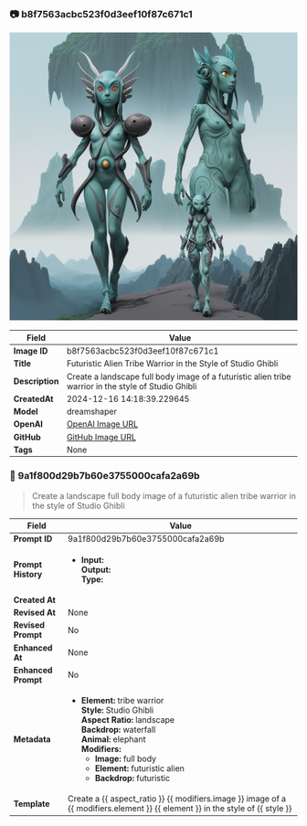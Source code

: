 

### 📷 b8f7563acbc523f0d3eef10f87c671c1 


![data.id](./b8f7563acbc523f0d3eef10f87c671c1.jpg)


| Field          | Value                                                                                                                     |
|----------------|---------------------------------------------------------------------------------------------------------------------------|
| **Image ID**             | b8f7563acbc523f0d3eef10f87c671c1                                                                                                             |
| **Title**           | Futuristic Alien Tribe Warrior in the Style of Studio Ghibli                                                                                                       |
| **Description**           | Create a landscape full body image of a futuristic alien tribe warrior in the style of Studio Ghibli                                                                                                       |
| **CreatedAt**        | 2024-12-16 14:18:39.229645                                                                                                        |
| **Model**        | dreamshaper                                                                                                        |
| **OpenAI**         | [OpenAI Image URL](http://192.168.1.85:8081/generated-images/b642086964043.png)                                                                                |
| **GitHub**         | [GitHub Image URL](https://raw.githubusercontent.com/Caneta-Silva/weeb/refs/heads/main/images/b8f7563acbc523f0d3eef10f87c671c1/b8f7563acbc523f0d3eef10f87c671c1.jpg)                                                                                |
| **Tags**       | None                                                                                                                   |

### 📜 9a1f800d29b7b60e3755000cafa2a69b

> Create a landscape full body image of a futuristic alien tribe warrior in the style of Studio Ghibli

| Field          | Value                                                                                                                                                                      |
|----------------|----------------------------------------------------------------------------------------------------------------------------------------------------------------------------|
| **Prompt ID**  | 9a1f800d29b7b60e3755000cafa2a69b                                                                                                                                                            |
| **Prompt History** | <ul><li>**Input:**  <br> **Output:**  <br> **Type:** </li></ul> |
| **Created At** |                                                                                                                                                    |
| **Revised At** | None                                                                                                                                                   |
| **Revised Prompt** | No                                                                                                                                                                      |
| **Enhanced At** | None                                                                                                                                                  |
| **Enhanced Prompt** | No                                                                                                                                                                    |
| **Metadata**   | <ul><li>**Element:** tribe warrior <br> **Style:** Studio Ghibli <br> **Aspect Ratio:** landscape <br> **Backdrop:** waterfall <br> **Animal:** elephant <br> **Modifiers:**<ul><li>**Image:** full body</li><li>**Element:** futuristic alien</li><li>**Backdrop:** futuristic</li></ul></li></ul> |
| **Template**   | Create a {{ aspect_ratio }} {{ modifiers.image }} image of a {{ modifiers.element }} {{ element }} in the style of {{ style }}                                                                                                                                           |


